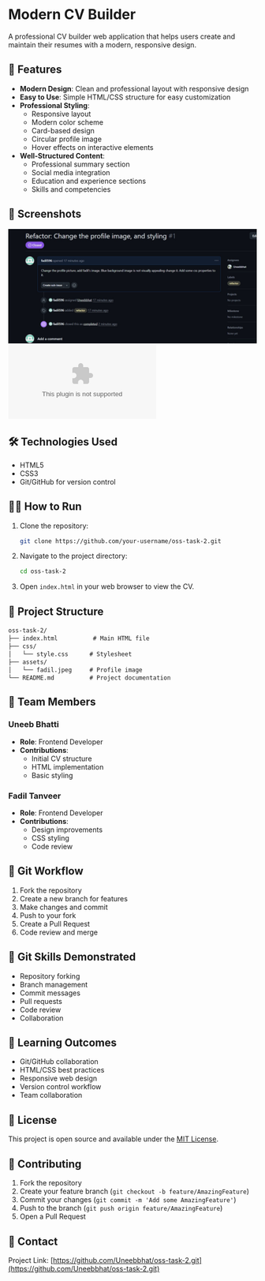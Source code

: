 # Modern CV Builder

A professional CV builder web application that helps users create and maintain their resumes with a modern, responsive design.

## 🚀 Features

- **Modern Design**: Clean and professional layout with responsive design
- **Easy to Use**: Simple HTML/CSS structure for easy customization
- **Professional Styling**:
  - Responsive layout
  - Modern color scheme
  - Card-based design
  - Circular profile image
  - Hover effects on interactive elements
- **Well-Structured Content**:
  - Professional summary section
  - Social media integration
  - Education and experience sections
  - Skills and competencies

## 📸 Screenshots

![Main Issue Image](issue.jpeg)
![Project Summary](Project_Report_Summary.docx)

## 🛠️ Technologies Used

- HTML5
- CSS3
- Git/GitHub for version control

## 🏃‍♂️ How to Run

1. Clone the repository:

   ```bash
   git clone https://github.com/your-username/oss-task-2.git
   ```

2. Navigate to the project directory:

   ```bash
   cd oss-task-2
   ```

3. Open `index.html` in your web browser to view the CV.

## 📁 Project Structure

```
oss-task-2/
├── index.html          # Main HTML file
├── css/
│   └── style.css      # Stylesheet
├── assets/
│   └── fadil.jpeg     # Profile image
└── README.md          # Project documentation
```

## 👥 Team Members

### Uneeb Bhatti

- **Role**: Frontend Developer
- **Contributions**:
  - Initial CV structure
  - HTML implementation
  - Basic styling

### Fadil Tanveer

- **Role**: Frontend Developer
- **Contributions**:
  - Design improvements
  - CSS styling
  - Code review

## 🔄 Git Workflow

1. Fork the repository
2. Create a new branch for features
3. Make changes and commit
4. Push to your fork
5. Create a Pull Request
6. Code review and merge

## 📝 Git Skills Demonstrated

- Repository forking
- Branch management
- Commit messages
- Pull requests
- Code review
- Collaboration

## 🎯 Learning Outcomes

- Git/GitHub collaboration
- HTML/CSS best practices
- Responsive web design
- Version control workflow
- Team collaboration

## 📄 License

This project is open source and available under the [MIT License](LICENSE).

## 🤝 Contributing

1. Fork the repository
2. Create your feature branch (`git checkout -b feature/AmazingFeature`)
3. Commit your changes (`git commit -m 'Add some AmazingFeature'`)
4. Push to the branch (`git push origin feature/AmazingFeature`)
5. Open a Pull Request

## 📧 Contact

Project Link: [https://github.com/Uneebbhat/oss-task-2.git](https://github.com/Uneebbhat/oss-task-2.git)
